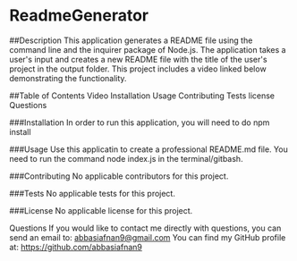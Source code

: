 # ReadmeGenerator

##Description
This application generates a README file using the command line and the inquirer package of Node.js. The application takes a user's input and creates a new README file with the title of the user's project in the output folder. This project includes a video linked below demonstrating the functionality.

##Table of Contents
Video
Installation
Usage
Contributing
Tests
license
Questions



###Installation
In order to run this application, you will need to do npm install

###Usage
Use this applicatin to create a professional README.md file. You need to run the command node index.js in the terminal/gitbash.

###Contributing
No applicable contributors for this project.

###Tests
No applicable tests for this project.

###License
No applicable license for this project.

Questions
If you would like to contact me directly with questions, you can send an email to: abbasiafnan9@gmail.com
You can find my GitHub profile at: https://github.com/abbasiafnan9
